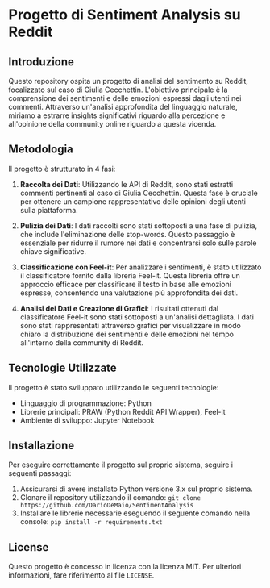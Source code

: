 # Progetto di Sentiment Analysis su Reddit

## Introduzione
Questo repository ospita un progetto di analisi del sentimento su Reddit, focalizzato sul caso di Giulia Cecchettin.  L'obiettivo principale è la comprensione dei sentimenti e delle emozioni espressi dagli utenti nei commenti. Attraverso un'analisi approfondita del linguaggio naturale, miriamo a estrarre insights significativi riguardo alla percezione e all'opinione della community online riguardo a questa vicenda.

## Metodologia
Il progetto è strutturato in 4 fasi:

1. **Raccolta dei Dati**: Utilizzando le API di Reddit, sono stati estratti commenti pertinenti al caso di Giulia Cecchettin. Questa fase è cruciale per ottenere un campione rappresentativo delle opinioni degli utenti sulla piattaforma.

2. **Pulizia dei Dati**: I dati raccolti sono stati sottoposti a una fase di pulizia, che include l'eliminazione delle stop-words. Questo passaggio è essenziale per ridurre il rumore nei dati e concentrarsi solo sulle parole chiave significative.

3. **Classificazione con Feel-it**: Per analizzare i sentimenti, è stato utilizzato il classificatore fornito dalla libreria Feel-it. Questa libreria offre un approccio efficace per classificare il testo in base alle emozioni espresse, consentendo una valutazione più approfondita dei dati.

4. **Analisi dei Dati e Creazione di Grafici**: I risultati ottenuti dal classificatore Feel-it sono stati sottoposti a un'analisi dettagliata. I dati sono stati rappresentati attraverso grafici per visualizzare in modo chiaro la distribuzione dei sentimenti e delle emozioni nel tempo all'interno della community di Reddit.

## Tecnologie Utilizzate
Il progetto è stato sviluppato utilizzando le seguenti tecnologie:

- Linguaggio di programmazione: Python
- Librerie principali: PRAW (Python Reddit API Wrapper), Feel-it
- Ambiente di sviluppo: Jupyter Notebook

## Installazione
Per eseguire correttamente il progetto sul proprio sistema, seguire i seguenti passaggi:

1) Assicurarsi di avere installato Python versione 3.x sul proprio sistema.
2) Clonare il repository utilizzando il comando: `git clone https://github.com/DarioDeMaio/SentimentAnalysis` 
3) Installare le librerie necessarie eseguendo il seguente comando nella console: `pip install -r requirements.txt` 

## License

Questo progetto è concesso in licenza con la licenza MIT. Per ulteriori informazioni, fare riferimento al file `LICENSE`.
